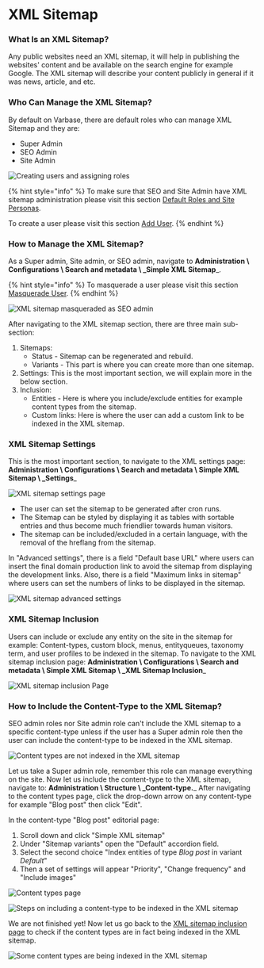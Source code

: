 # XML Sitemap

### What Is an XML Sitemap?

Any public websites need an XML sitemap, it will help in publishing the websites' content and be available on the search engine for example Google. The XML sitemap will describe your content publicly in general if it was news, article, and etc.

### Who Can Manage the XML Sitemap?

By default on Varbase, there are default roles who can manage XML Sitemap and they are:

* Super Admin
* SEO Admin
* Site Admin

![Creating users and assigning roles](<../../../drupal-platform-docs/.gitbook/assets/image (10).png>)

{% hint style="info" %}
To make sure that SEO and Site Admin have XML sitemap administration please visit this section [Default Roles and Site Personas](https://docs.varbase.vardot.com/user-guide/default-roles-and-site-persons/edit-roles-permissions).

To create a user please visit this section [Add User](https://docs.varbase.vardot.com/user-guide/user-management/add-user).
{% endhint %}

### How to Manage the XML Sitemap?

As a Super admin, Site admin, or SEO admin, navigate to **Administration \ Configurations \ Search and metadata \ \_Simple XML Sitemap**\_.

{% hint style="info" %}
To masquerade a user please visit this section [Masquerade User](https://docs.varbase.vardot.com/user-guide/user-management/masquerade-user).
{% endhint %}

![XML sitemap masqueraded as SEO admin](<../../../drupal-platform-docs/.gitbook/assets/image (11) (1).png>)

After navigating to the XML sitemap section, there are three main sub-section:

1. Sitemaps:
   * Status - Sitemap can be regenerated and rebuild.
   * Variants - This part is where you can create more than one sitemap.
2. Settings: This is the most important section, we will explain more in the below section.
3. Inclusion:
   * Entities - Here is where you include/exclude entities for example content types from the sitemap.
   * Custom links: Here is where the user can add a custom link to be indexed in the XML sitemap.

### XML Sitemap Settings

This is the most important section, to navigate to the XML settings page: **Administration \ Configurations \ Search and metadata \ Simple XML Sitemap \ \_Settings**\_

![XML sitemap settings page](<../../../drupal-platform-docs/.gitbook/assets/image (12).png>)

* The user can set the sitemap to be generated after cron runs.
* The Sitemap can be styled by displaying it as tables with sortable entries and thus become much friendlier towards human visitors.
* The sitemap can be included/excluded in a certain language, with the removal of the hreflang from the sitemap.

In "Advanced settings", there is a field "Default base URL" where users can insert the final domain production link to avoid the sitemap from displaying the development links. Also, there is a field "Maximum links in sitemap" where users can set the numbers of links to be displayed in the sitemap.

![XML sitemap advanced settings](<../../../drupal-platform-docs/.gitbook/assets/image (14).png>)

### XML Sitemap Inclusion

Users can include or exclude any entity on the site in the sitemap for example: Content-types, custom block, menus, entityqueues, taxonomy term, and user profiles to be indexed in the sitemap. To navigate to the XML sitemap inclusion page: **Administration \ Configurations \ Search and metadata \ Simple XML Sitemap \ \_XML Sitemap Inclusion**\_

![XML sitemap inclusion Page](<../../../drupal-platform-docs/.gitbook/assets/image (15).png>)

### How to Include the Content-Type to the XML Sitemap?

SEO admin roles nor Site admin role can't include the XML sitemap to a specific content-type unless if the user has a Super admin role then the user can include the content-type to be indexed in the XML sitemap.

![Content types are not indexed in the XML sitemap](<../../../drupal-platform-docs/.gitbook/assets/image (18).png>)

Let us take a Super admin role, remember this role can manage everything on the site. Now let us include the content-type to the XML sitemap, navigate to: **Administration \ Structure \ \_Content-type.**\_ After navigating to the content types page, click the drop-down arrow on any content-type for example "Blog post" then click "Edit".

In the content-type "Blog post" editorial page:

1. Scroll down and click "Simple XML sitemap"
2. Under "Sitemap variants" open the "Default" accordion field.
3. Select the second choice "Index entities of type _Blog post_ in variant _Default_"
4. Then a set of settings will appear "Priority", "Change frequency" and "Include images"

![Content types page](<../../../drupal-platform-docs/.gitbook/assets/image (16).png>)

![Steps on including a content-type to be indexed in the XML sitemap](<../../../drupal-platform-docs/.gitbook/assets/image (17).png>)

We are not finished yet! Now let us go back to the [XML sitemap inclusion page](https://docs.varbase.vardot.com/user-guide/search-engine-optimization/xml-sitemap#xml-sitemap-inclusion) to check if the content types are in fact being indexed in the XML sitemap.

![Some content types are being indexed in the XML sitemap](<../../../drupal-platform-docs/.gitbook/assets/image (19).png>)

